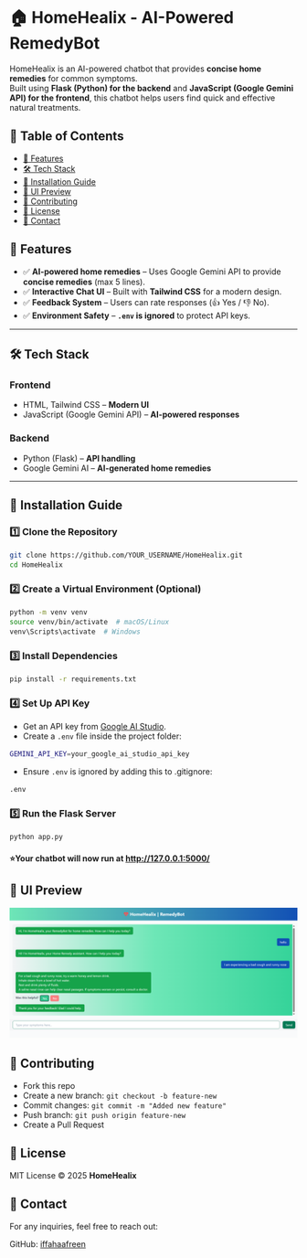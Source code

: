 # 🏠 HomeHealix - AI-Powered RemedyBot

HomeHealix is an AI-powered chatbot that provides **concise home remedies** for common symptoms.  
Built using **Flask (Python) for the backend** and **JavaScript (Google Gemini API) for the frontend**, this chatbot helps users find quick and effective natural treatments.
 
## 📑 Table of Contents  
- [🚀 Features](#-features)  
- [🛠️ Tech Stack](#-tech-stack)  
- [📜 Installation Guide](#-installation-guide)  
- [🎨 UI Preview](#-ui-preview)  
- [🤝 Contributing](#-contributing)  
- [📜 License](#-license)  
- [📱 Contact](#-contact)  


## 🚀 Features
- ✅ **AI-powered home remedies** – Uses Google Gemini API to provide **concise remedies** (max 5 lines).  
- ✅ **Interactive Chat UI** – Built with **Tailwind CSS** for a modern design.  
- ✅ **Feedback System** – Users can rate responses (👍 Yes / 👎 No).  
- ✅ **Environment Safety** – **`.env` is ignored** to protect API keys.  

---

## 🛠️ Tech Stack
### **Frontend**
- HTML, Tailwind CSS – **Modern UI**  
- JavaScript (Google Gemini API) – **AI-powered responses**  

### **Backend**
- Python (Flask) – **API handling**  
- Google Gemini AI – **AI-generated home remedies**  

---

## 📜 Installation Guide
### **1️⃣ Clone the Repository**
```bash
git clone https://github.com/YOUR_USERNAME/HomeHealix.git
cd HomeHealix
```
### **2️⃣ Create a Virtual Environment (Optional)**
```bash
python -m venv venv
source venv/bin/activate  # macOS/Linux
venv\Scripts\activate  # Windows
```
### **3️⃣ Install Dependencies**
```bash
pip install -r requirements.txt
```
### **4️⃣ Set Up API Key**
- Get an API key from [Google AI Studio](https://aistudio.google.com/).
- Create a `.env` file inside the project folder:
```bash
GEMINI_API_KEY=your_google_ai_studio_api_key
```
- Ensure `.env` is ignored by adding this to .gitignore:
```bash
.env
```
### **5️⃣ Run the Flask Server**
```bash
python app.py
```
#### ⭐Your chatbot will now run at http://127.0.0.1:5000/ 

## 🎨 UI Preview
![HomeHealix Chat UI](https://github.com/iffahaafreen/HomeHealix/blob/main/UI-preview.png)

## 🤝 Contributing
- Fork this repo
- Create a new branch: `git checkout -b feature-new`
- Commit changes: `git commit -m "Added new feature"`
- Push branch: `git push origin feature-new`
- Create a Pull Request

## 📜 License
MIT License © 2025 **HomeHealix**

## 📱 Contact
For any inquiries, feel free to reach out:

GitHub: [iffahaafreen](https://github.com/iffahaafreen)
